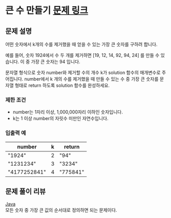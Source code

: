 # 큰 수 만들기 [문제 링크](https://programmers.co.kr/learn/courses/30/lessons/42883)

## 문제 설명

어떤 숫자에서 k개의 수를 제거했을 때 얻을 수 있는 가장 큰 숫자를 구하려 합니다.

예를 들어, 숫자 1924에서 수 두 개를 제거하면 [19, 12, 14, 92, 94, 24] 를 만들 수 있습니다. 이 중 가장 큰 숫자는 94 입니다.

문자열 형식으로 숫자 number와 제거할 수의 개수 k가 solution 함수의 매개변수로 주어집니다. number에서 k 개의 수를 제거했을 때 만들 수 있는 수 중 가장 큰 숫자를 문자열 형태로 return 하도록 solution 함수를 완성하세요.

### 제한 조건

- number는 1자리 이상, 1,000,000자리 이하인 숫자입니다.
- k는 1 이상 number의 자릿수 미만인 자연수입니다.

### 입출력 예

|number|k|return|
|---|---|---|
|"1924"|2|"94"|
|"1231234"|3|"3234"|
|"4177252841"|4|"775841"|

## 문제 풀이 리뷰

[Java](./solution.java)  
모든 숫자 중 가장 큰 값의 순서대로 정의하면 되는 문제이다.
